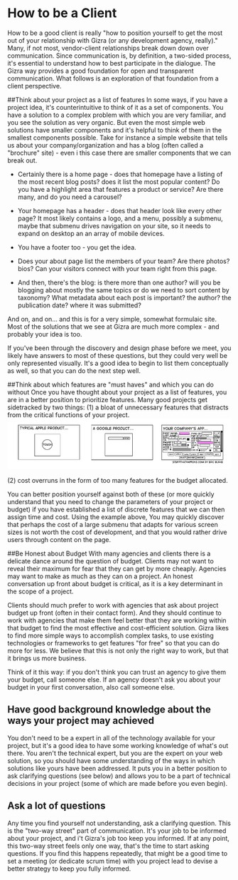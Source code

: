 # How to be a Client

How to be a good client is really "how to position yourself to get the most out of your relationship with Gizra (or any development agency, really)." Many, if not most, vendor-client relationships break down down over communication. Since communication is, by definition, a two-sided process, it's essential to understand how to best participate in the dialogue. The Gizra way provides a good foundation for open and transparent communication. What follows is an exploration of that foundation from a client perspective.

##Think about your project as a list of features
In some ways, if you have a project idea, it's counterintuitive to think of it as a set of components. You have a solution to a complex problem with which you are very familiar, and you see the solution as very organic. But even the most simple web solutions have smaller components and it's helpful to think of them in the smallest components possible. Take for instance a simple website that tells us about your company/organization and has a blog (often called a "brochure" site) - even i  this case there are smaller components that we can break out.

* Certainly there is a home page - does that homepage have a listing of the most recent blog posts? does it list the most popular content? Do you have a  highlight area that features a product or service? Are there many, and do you need a carousel?

* Your homepage has a header - does that header look like every other page? It most likely contains a logo, and a menu, possibly a submenu, maybe that submenu drives navigation on your site, so it needs to expand on desktop an an array of mobile devices.

* You have a footer too - you get the idea.

* Does your about page list the members of your team? Are there photos? bios? Can your visitors connect with your team right from this page.

* And then, there's the blog: is there more than one author? will you be blogging about mostly the same topics or do we need to sort content by taxonomy? What metadata about each post is important? the author? the publication date? where it was submitted?

And on, and on... and this is for a very simple, somewhat formulaic site. Most of the solutions that we see at Gizra are much more complex - and probably your idea is too.

If you've been through the discovery and design phase before we meet, you likely have answers to most of these questions, but they could very well be only represented visually. It's a good idea to begin to list them conceptually as well, so that you can do the next step well.

##Think about which features are "must haves" and which you can do without
Once you have thought about your project as a list of features, you are in a better position to prioritize features. Many good projects get sidetracked by two things: (1) a  bloat of unnecessary features that distracts from the critical functions of your project.
![Google, Apple, and you](images/how_to_be_client/image1.jpg)

(2) cost overruns in the form of too many features for the budget allocated.

You can better position yourself against both of these (or more quickly understand that you need to change the parameters of your project or budget) if you have established a list of discrete features that we can then assign time and cost. Using the example above, You may quickly discover that perhaps the cost of a large submenu that adapts for various screen sizes is not worth the cost of development, and that you would rather drive users through content on the page.

##Be Honest about Budget
With many agencies and clients there is a delicate dance around the question of budget. Clients may not want to reveal their maximum for fear that they can get by more cheaply. Agencies may want to make as much as they can on a project. An honest conversation up front about budget is critical, as it is a key determinant in the scope of a project.

Clients should much prefer to work with agencies that ask about project budget up front (often in their contact form). And they should continue to work with agencies that make them feel better that they are working within that budget to find the most effective and cost-efficient solution. Gizra likes to find more simple ways to accomplish complex tasks, to use existing technologies or frameworks to get features "for free" so that you can do more for less. We believe that this is not only the right way to work, but that it brings us more business.

Think of it this way: if you don't think you can trust an agency to give them your budget, call someone else. If an agency doesn't ask you about your budget in your first conversation, also call someone else.

## Have good background knowledge about the ways your project may achieved
You don't need to be a expert in all of the technology available for your project, but it's a good idea to have some working knowledge of what's out there. You aren't the technical expert, but you are the expert on your web solution, so you should have some understanding of the ways in which solutions like yours have been addressed. It puts you in a better position to ask clarifying questions (see below) and allows you to be a part of technical decisions in your project (some of which are made before you even begin).

## Ask a lot of questions
Any time you find yourself not understanding, ask a clarifying question. This is the "two-way street" part of communication. It's your job to be informed about your project, and i't Gizra's job too keep you informed. If at any point, this two-way street feels only one way, that's the time to start asking questions. If you find this happens repeatedly, that might be a good time to set a meeting (or dedicate scrum time) with you project lead to devise a better strategy to keep you fully informed.